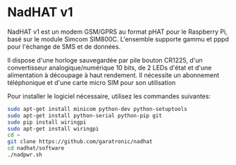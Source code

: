 <!--
---
name: NadHAT v1
class: board
type: IOT,ADC
formfactor: pHAT
manufacturer: Garatronic
collected: Other
description: Carte d'extension GSM/GPRS pour le Raspberry Pi
url: https://www.garatronic.fr
github: https://github.com/garatronic/nadhat
schematic: https://github.com/garatronic/nadhat/tree/master/hardware/nadhat_v1_schematics.pdf
buy: https://www.amazon.fr/NadHAT-GPRS-expansion-board-Raspberry/dp/B076M83F38
image: 'nadhat_v1.png'
pincount: 40
eeprom: no
power:
  '2':
ground:
  '6':
  '9':
  '14':
  '20':
  '25':
  '30':
  '34':
  '39':
pin:
  '8':
    mode: uart
    name: TXD
  '10':
    mode: uart
    name: RXD
  '37':
    name: PWR_BT
    mode: output
    active: high
-->
# NadHAT v1

NadHAT v1 est un modem GSM/GPRS au format pHAT pour le Raspberry Pi, basé sur le module Simcom SIM800C. L'ensemble supporte gammu et pppd pour l'échange de SMS et de données.

Il dispose d'une horloge sauvegardée par pile bouton CR1225, d'un convertisseur analogique/numérique 10 bits, de 2 LEDs d'état et d'une alimentation à découpage à haut rendement. Il nécessite un abonnement téléphonique et d'une carte micro SIM pour son utilisation

Pour installer le logiciel nécessaire, utilisez les commandes suivantes:

```bash
sudo apt-get install minicom python-dev python-setuptools
sudo apt-get install python-serial python-pip git
sudo pip install wiringpi
sudo apt-get install wiringpi
cd ~
git clone https://github.com/garatronic/nadhat
cd nadhat/software
./nadpwr.sh
```
